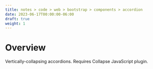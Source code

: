 ```yaml
---
title: notes > code > web > bootstrap > components > accordion
date: 2023-06-17T00:00:00-06:00
draft: true
weight: 1
---
```


# Overview
Vertically-collapsing accordions.  Requires Collapse JavaScript plugin.
